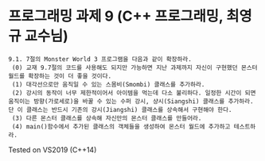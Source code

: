 프로그래밍 과제 9 (C++ 프로그래밍, 최영규 교수님)
=============
```
9.1. 7절의 Monster World 3 프로그램을 다음과 같이 확장하라.
 (0) 교재 9.7절의 코드를 사용해도 되지만 가능하면 지난 과제까지 자신이 구현했던 몬스터 월드를 확장하는 것이 더 좋을 것이다.
 (1) 대각선으로만 움직일 수 있는 스몸비(Smombi) 클래스를 추가하라.
 (2) 강시의 동작이 너무 제한적이어서 아이템을 먹는데 다소 불리하다. 일정한 시간이 되면 움직이는 방향(가로세로)을 바꿀 수 있는 수퍼 강시, 샹시(Siangshi) 클래스를 추가하라. 단 이 클래스는 반드시 기존의 강시(Jiangshi) 클래스를 상속해서 구현해야 한다.
 (3) 다른 몬스터 클래스를 상속해 자신만의 몬스터 클래스를 만들어라.
 (4) main()함수에서 추가된 클래스의 객체들을 생성하여 몬스터 월드에 추가하고 테스트하라.
```
Tested on VS2019 (C++14)